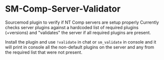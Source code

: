 # SM-Comp-Server-Validator
Sourcemod plugin to verify if NT Comp servers are setup properly
Currently checks server plugins against a hardcoded list of required plugins (+versions) and "validates" the server if all required plugins are present.  

Install the plugin and use `!validate` in chat or `sm_validate` in console and it will print in console all the non-default plugins on the server and any from the required list that were not present.
